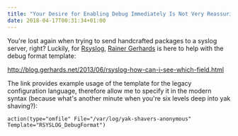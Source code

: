 ```yaml
---
title: "Your Desire for Enabling Debug Immediately Is Not Very Reassuring"
date: 2018-04-17T00:31:34+01:00
---
```

You're lost again when trying to send handcrafted packages to a syslog server, right? Luckily, for [Rsyslog](https://www.rsyslog.com),  [Rainer Gerhards](http://blog.gerhards.net/) is here to help with the debug format template:

http://blog.gerhards.net/2013/06/rsyslog-how-can-i-see-which-field.html

The link provides example usage of the template for the legacy configuration language, therefore allow me to specify it in the modern syntax (because what's another minute when you're six levels deep into yak shaving?):

```action(type="omfile" File="/var/log/yak-shavers-anonymous" Template="RSYSLOG_DebugFormat")```
